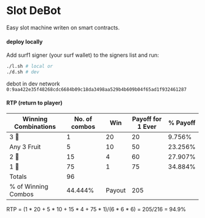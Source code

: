 # Slot DeBot

Easy slot machine writen on smart contracts.

#### deploy locally

Add surf1 signer (your surf wallet) to the signers list and run:
```bash
./l.sh # local or
./d.sh # dev
```

debot in dev network ```0:9aa422e35f48268cdc6684b09c18da3498aa529b4b609b04f65ad1f932461287```

#### RTP (return to player)

Winning Combinations | No. of combos | Win | Payoff for 1 Ever | % Payoff |
--- | --- | --- | --- |--- |
3 💎 | 1 | 20 | 20 | 9.756%
Any 3 Fruit | 5 | 10 | 50 | 23.256%
2 💎 | 15 | 4 | 60 | 27.907%
1 💎 | 75 | 1 | 75 | 34.884%
Totals | 96 |  |  
% of Winning Combos | 44.444% | Payout |  205

RTP = (1 * 20 + 5 * 10 + 15 * 4 + 75 * 1)/(6 * 6 * 6) = 205/216 = 94.9%